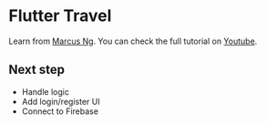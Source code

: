 # Flutter Travel

Learn from [Marcus Ng](https://www.youtube.com/channel/UC6Dy0rQ6zDnQuHQ1EeErGUA). You can check the full tutorial on [Youtube](https://www.youtube.com/watch?v=CSa6Ocyog4U&list=PLzOt3noWLMthJKm8SJl2zmUlJiZp7fzo7).


## Next step 
- Handle logic
- Add login/register UI
- Connect to Firebase
